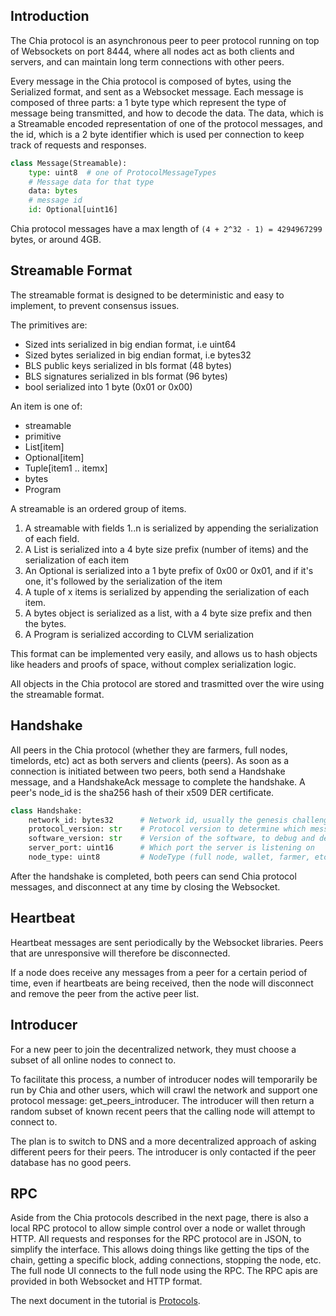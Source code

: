 ## Introduction

The Chia protocol is an asynchronous peer to peer protocol running on top of Websockets on port 8444, where all nodes act as both clients and servers, and can maintain long term connections with other peers.

Every message in the Chia protocol is  composed of bytes, using the Serialized format, and sent as a Websocket message. Each message is composed of three parts: a 1 byte type which represent the type of message being transmitted, and how to decode the data. The data, which is a Streamable encoded representation of one of the protocol messages, and the id, which is a 2 byte identifier which is used per connection to keep track of requests and responses.


```python
class Message(Streamable):
    type: uint8  # one of ProtocolMessageTypes
    # Message data for that type
    data: bytes
    # message id
    id: Optional[uint16]
```

Chia protocol messages have a max length of `(4 + 2^32 - 1) = 4294967299` bytes, or around 4GB.


## Streamable Format
The streamable format is designed to be deterministic and easy to implement, to prevent consensus issues.

The primitives are:
* Sized ints serialized in big endian format, i.e uint64
* Sized bytes serialized in big endian format, i.e bytes32
* BLS public keys serialized in bls format (48 bytes)
* BLS signatures serialized in bls format (96 bytes)
* bool serialized into 1 byte (0x01 or 0x00)

An item is one of:
* streamable
* primitive
* List[item]
* Optional[item]
* Tuple[item1 .. itemx]
* bytes
* Program


A streamable is an ordered group of items.

1. A streamable with fields 1..n is serialized by appending the serialization of each field.
2. A List is serialized into a 4 byte size prefix (number of items) and the serialization of each item
3. An Optional is serialized into a 1 byte prefix of 0x00 or 0x01, and if it's one, it's followed by the serialization of the item
4. A tuple of x items is serialized by appending the serialization of each item.
5. A bytes  object is serialized as a list, with a 4 byte size prefix and then the bytes.
6. A Program is serialized according to CLVM serialization

This format can be implemented very easily, and allows us to hash objects like headers and proofs of space,
without complex serialization logic.

All objects in the Chia protocol are stored and trasmitted over the wire using the streamable format.

## Handshake

All peers in the Chia protocol (whether they are farmers, full nodes, timelords, etc) act as both servers and clients (peers).
As soon as a connection is initiated between two peers, both send a Handshake message, and a HandshakeAck message to complete the handshake.
A peer's node_id is the sha256 hash of their x509 DER certificate. 

```Python
class Handshake:
    network_id: bytes32      # Network id, usually the genesis challenge of the blockchain
    protocol_version: str    # Protocol version to determine which messages the peer supports
    software_version: str    # Version of the software, to debug and determine feature support
    server_port: uint16      # Which port the server is listening on
    node_type: uint8         # NodeType (full node, wallet, farmer, etc)
```

After the handshake is completed, both peers can send Chia protocol messages, and disconnect at any time by closing the Websocket.

## Heartbeat
Heartbeat messages are sent periodically by the Websocket libraries. Peers that are unresponsive will therefore be disconnected.

If a node does receive any messages from a peer for a certain period of time, even if heartbeats are being received, then the node will disconnect and remove the peer from the active peer list.

## Introducer

For a new peer to join the decentralized network, they must choose a subset of all online nodes to connect to.

To facilitate this process, a number of introducer nodes will temporarily be run by Chia and other users, which will crawl the network and support one protocol message: get_peers_introducer.
The introducer will then return a random subset of known recent peers that the calling node will attempt to connect to.

The plan is to switch to DNS and a more decentralized approach of asking different peers for their peers.
The introducer is only contacted if the peer database has no good peers.

## RPC
Aside from the Chia protocols described in the next page, there is also a local RPC protocol to allow simple control over a node or wallet through HTTP.
All requests and responses for the RPC protocol are in JSON, to simplify the interface.
This allows doing things like getting the tips of the chain, getting a specific block, adding connections, stopping the node, etc. The full node UI connects to the full node using the RPC. 
The RPC apis are provided in both Websocket and HTTP format.


The next document in the tutorial is [Protocols](https://github.com/Chia-Network/chia-blockchain/wiki/Protocols).